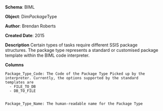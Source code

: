 <div id="pagecontent">
<p><strong>Schema</strong>: BIML</p>
<p><strong>Object</strong>: Dim<em>Package</em>Type</p>
<p><strong>Author</strong>: Brendan Roberts</p>
<p><strong>Created Date</strong>: 2015</p>
<p><strong>Description</strong> Certain types of tasks require different
SSIS package structures. The package type represents a standard or
customised package template within the BIML code interpreter.</p>
<p><strong>Columns</strong></p>
<pre><code>Package_Type_Code: The Code of the Package Type Picked up by the interpreter. Currently, the options supported by the standard templates are
  - FILE_TO_DB
  - DB_TO_FILE

Package_Type_Name: The human-readable name for the Package Type
</code></pre>
</div>